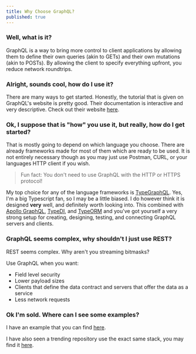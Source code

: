 ```yaml
---
title: Why Choose GraphQL?
published: true
---
```


### Well, what is it?

GraphQL is a way to bring more control to client applications by allowing
them to define their own queries (akin to GETs) and their own mutations
(akin to POSTs). By allowing the client to specify everything upfront,
you reduce network roundtrips.

### Alright, sounds cool, how do I use it?

There are many ways to get started. Honestly, the tutorial that is given on GraphQL's website is pretty good. Their documentation is interactive and very descriptive.
Check out their website [here](https://graphql.org/learn/).

### Ok, I suppose that is "how" you use it, but really, how do I get started?

That is mostly going to depend on which language you choose. There are already frameworks made for most of them which are ready to be used. It is not entirely necessary
though as you may just use Postman, CURL, or your languages HTTP client if you wish.

> Fun fact: You don't need to use GraphQL with the HTTP or HTTPS protocol!

My top choice for any of the language frameworks is [TypeGraphQL](https://typegraphql.ml/). Yes, I'm a big Typescript fan, so I may be a little biased. I do however think
it is designed __very__ well, and definitely worth looking into. This combined with [Apollo GraphQL](https://www.apollographql.com/), [TypeDI](https://github.com/typestack/typedi),
and [TypeORM](https://typeorm.io/#/) and you've got yourself a very strong setup for creating, designing, testing, and connecting GraphQL servers and clients.

### GraphQL seems complex, why shouldn't I just use REST?

REST seems complex. Why aren't you streaming bitmasks?

Use GraphQL when you want:

- Field level security
- Lower payload sizes
- Clients that define the data contract and servers that offer the data as a service
- Less network requests

### Ok I'm sold. Where can I see some examples?

I have an example that you can find [here](https://github.com/jharrilim/downtime).

I have also seen a trending repository use the exact same stack, you may find it [here](https://github.com/TrillCyborg/fullstack).
